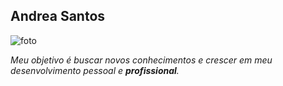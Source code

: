## Andrea Santos



![foto](https://user-images.githubusercontent.com/71380725/184994269-d40d8fe0-a1dd-452b-b80c-46f2e1027451.jpeg)



*Meu objetivo é buscar novos conhecimentos e crescer em meu desenvolvimento pessoal e **profissional**.*
